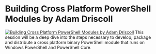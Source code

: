 # Building Cross Platform PowerShell Modules by Adam Driscoll

[![Building Cross Platform PowerShell Modules by Adam Driscoll](https://i1.ytimg.com/vi/tqQqBH5RuVU/hqdefault.jpg "Building Cross Platform PowerShell Modules by Adam Driscoll")](https://www.youtube.com/watch?v=tqQqBH5RuVU)
This session will be a deep dive into the steps necessary to develop, package and distribute a cross platform binary PowerShell module that runs on Windows PowerShell and PowerShell Core.



